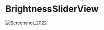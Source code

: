# BrightnessSliderView
![Screenshot_2022](https://user-images.githubusercontent.com/38521620/195561648-cb38940f-380c-4651-bd6f-d2f013836ef1.png)
